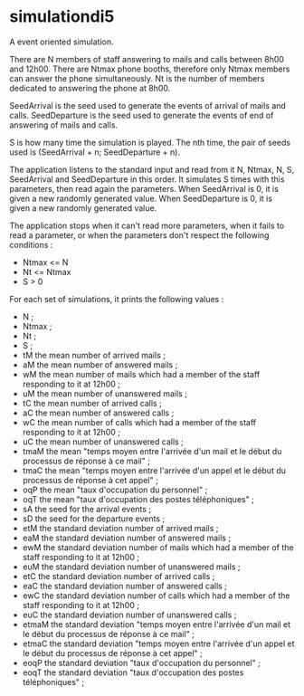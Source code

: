 # simulationdi5

A event oriented simulation.

There are N members of staff answering to mails and calls between 8h00 and 12h00.
There are Ntmax phone booths, therefore only Ntmax members can answer the phone simultaneously.
Nt is the number of members dedicated to answering the phone at 8h00.

SeedArrival is the seed used to generate the events of arrival of mails and calls.
SeedDeparture is the seed used to generate the events of end of answering of mails and calls.

S is how many time the simulation is played.
The nth time, the pair of seeds used is (SeedArrival + n; SeedDeparture + n).


The application listens to the standard input and read from it N, Ntmax, N, S, SeedArrival and SeedDeparture in this order.
It simulates S times with this parameters, then read again the parameters.
When SeedArrival is 0, it is given a new randomly generated value.
When SeedDeparture is 0, it is given a new randomly generated value.

The application stops when it can't read more parameters, when it fails to read a parameter, or when the parameters don't respect the following conditions :
- Ntmax <= N
- Nt <= Ntmax
- S > 0

For each set of simulations, it prints the following values :
- N ;
- Ntmax ;
- Nt ;
- S ;
- tM the mean number of arrived mails ;
- aM the mean number of answered mails ;
- wM the mean number of mails which had a member of the staff responding to it at 12h00 ;
- uM the mean number of unanswered mails ;
- tC the mean number of arrived calls ;
- aC the mean number of answered calls ;
- wC the mean number of calls which had a member of the staff responding to it at 12h00 ;
- uC the mean number of unanswered calls ;
- tmaM the mean "temps moyen entre l'arrivée d'un mail et le début du processus de réponse à ce mail" ;
- tmaC the mean "temps moyen entre l'arrivée d'un appel et le début du processus de réponse à cet appel" ;
- oqP the mean "taux d'occupation du personnel" ;
- oqT the mean "taux d'occupation des postes téléphoniques" ;
- sA the seed for the arrival events ;
- sD the seed for the departure events ;
- etM the standard deviation number of arrived mails ;
- eaM the standard deviation number of answered mails ;
- ewM the standard deviation number of mails which had a member of the staff responding to it at 12h00 ;
- euM the standard deviation number of unanswered mails ;
- etC the standard deviation number of arrived calls ;
- eaC the standard deviation number of answered calls ;
- ewC the standard deviation number of calls which had a member of the staff responding to it at 12h00 ;
- euC the standard deviation number of unanswered calls ;
- etmaM the standard deviation "temps moyen entre l'arrivée d'un mail et le début du processus de réponse à ce mail" ;
- etmaC the standard deviation "temps moyen entre l'arrivée d'un appel et le début du processus de réponse à cet appel" ;
- eoqP the standard deviation "taux d'occupation du personnel" ;
- eoqT the standard deviation "taux d'occupation des postes téléphoniques" ;
